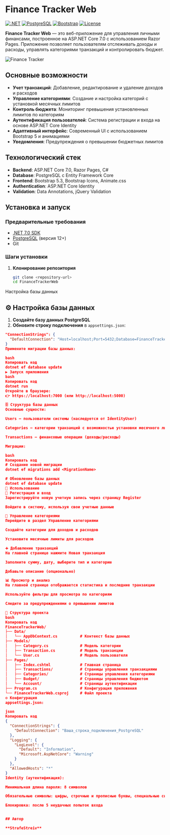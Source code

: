 # Finance Tracker Web

[![.NET](https://img.shields.io/badge/.NET-7.0-purple)](https://dotnet.microsoft.com/)
[![PostgreSQL](https://img.shields.io/badge/PostgreSQL-15-blue)](https://www.postgresql.org/)
[![Bootstrap](https://img.shields.io/badge/Bootstrap-5.3-blue)](https://getbootstrap.com/)
[![License](https://img.shields.io/badge/License-MIT-green)](LICENSE)

**Finance Tracker Web** — это веб-приложение для управления личными финансами, построенное на ASP.NET Core 7.0 с использованием Razor Pages. Приложение позволяет пользователям отслеживать доходы и расходы, управлять категориями транзакций и контролировать бюджет.

![Finance Tracker](https://img.shields.io/badge/Finance-Tracker-success)

##  Основные возможности

- **Учет транзакций**: Добавление, редактирование и удаление доходов и расходов
- **Управление категориями**: Создание и настройка категорий с установкой месячных лимитов
- **Контроль бюджета**: Мониторинг превышения установленных лимитов по категориям
- **Аутентификация пользователей**: Система регистрации и входа на основе ASP.NET Core Identity
- **Адаптивный интерфейс**: Современный UI с использованием Bootstrap 5 и анимациями
- **Уведомления**: Предупреждения о превышении бюджетных лимитов

## Технологический стек

- **Backend**: ASP.NET Core 7.0, Razor Pages, C#
- **Database**: PostgreSQL с Entity Framework Core
- **Frontend**: Bootstrap 5.3, Bootstrap Icons, Animate.css
- **Authentication**: ASP.NET Core Identity
- **Validation**: Data Annotations, jQuery Validation

##  Установка и запуск

### Предварительные требования

- [.NET 7.0 SDK](https://dotnet.microsoft.com/download/dotnet/7.0)
- [PostgreSQL](https://www.postgresql.org/download/) (версия 12+)
- Git

### Шаги установки

1. **Клонирование репозитория**
   ```bash
   git clone <repository-url>
   cd FinanceTrackerWeb
Настройка базы данных

## ⚙️ Настройка базы данных

1. **Создайте базу данных PostgreSQL**  
2. **Обновите строку подключения** в `appsettings.json`:

```json
"ConnectionStrings": {
  "DefaultConnection": "Host=localhost;Port=5432;Database=FinanceTracker;Username=your_username;Password=your_password"
}
Примените миграции базы данных:

bash
Копировать код
dotnet ef database update
▶️ Запуск приложения
bash
Копировать код
dotnet run
Откройте в браузере:
👉 https://localhost:7000 (или http://localhost:5000)

🗄️ Структура базы данных
Основные сущности:

Users — пользователи системы (наследуется от IdentityUser)

Categories — категории транзакций с возможностью установки месячного лимита

Transactions — финансовые операции (доходы/расходы)

Миграции:

bash
Копировать код
# Создание новой миграции
dotnet ef migrations add <MigrationName>

# Обновление базы данных
dotnet ef database update
🎯 Использование
🔑 Регистрация и вход
Зарегистрируйте новую учетную запись через страницу Register

Войдите в систему, используя свои учетные данные

📂 Управление категориями
Перейдите в раздел Управление категориями

Создайте категории для доходов и расходов

Установите месячные лимиты для расходов

➕ Добавление транзакций
На главной странице нажмите Новая транзакция

Заполните сумму, дату, выберите тип и категорию

Добавьте описание (опционально)

📊 Просмотр и анализ
На главной странице отображается статистика и последние транзакции

Используйте фильтры для просмотра по категориям

Следите за предупреждениями о превышении лимитов

📁 Структура проекта
bash
Копировать код
FinanceTrackerWeb/
├── Data/
│   └── AppDbContext.cs          # Контекст базы данных
├── Models/
│   ├── Category.cs              # Модель категории
│   ├── Transaction.cs           # Модель транзакции
│   └── User.cs                  # Модель пользователя
├── Pages/
│   ├── Index.cshtml             # Главная страница
│   ├── Transactions/            # Страницы управления транзакциями
│   ├── Categories/              # Страницы управления категориями
│   ├── Budget/                  # Страницы управления бюджетом
│   └── Account/                 # Страницы аутентификации
├── Program.cs                   # Конфигурация приложения
└── FinanceTrackerWeb.csproj     # Файл проекта
⚙️ Конфигурация
appsettings.json:

json
Копировать код
{
  "ConnectionStrings": {
    "DefaultConnection": "Ваша_строка_подключения_PostgreSQL"
  },
  "Logging": {
    "LogLevel": {
      "Default": "Information",
      "Microsoft.AspNetCore": "Warning"
    }
  },
  "AllowedHosts": "*"
}
Identity (аутентификация):

Минимальная длина пароля: 8 символов

Обязательные символы: цифры, строчные и прописные буквы, специальные символы

Блокировка: после 5 неудачных попыток входа


## Автор

**StrafeStreiv**
